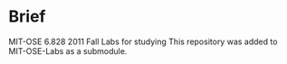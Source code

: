 # Brief
 MIT-OSE 6.828 2011 Fall Labs for studying
 This repository was added to MIT-OSE-Labs as a submodule.
